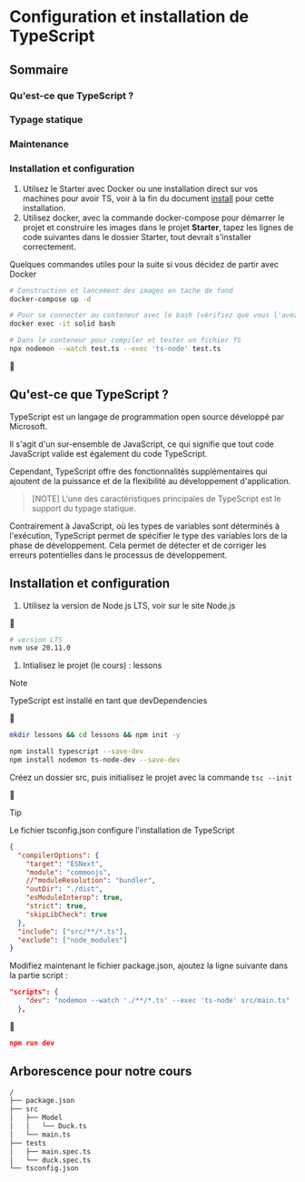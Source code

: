 # Configuration et installation de TypeScript 

## Sommaire

### Qu'est-ce que TypeScript ?
### Typage statique
### Maintenance

### Installation et configuration

1. Utilsez le Starter avec Docker ou une installation direct sur vos machines pour avoir TS, voir à la fin du document [install](#installation-et-configuration) pour cette installation.
2. Utilisez docker, avec la commande docker-compose pour démarrer le projet et construire les images dans le projet **Starter**, tapez les lignes de code suivantes dans le dossier Starter, tout devrait s'installer correctement. 

Quelques commandes utiles pour la suite si vous décidez de partir avec Docker

```bash
# Construction et lancement des images en tache de fond
docker-compose up -d 

# Pour se connecter au conteneur avec le bash (vérifiez que vous l'avez une fois dans votre conteneur echo $SHELL)
docker exec -it solid bash

# Dans le conteneur pour compiler et tester un fichier TS 
npx nodemon --watch test.ts --exec 'ts-node' test.ts
```

:rocket:

## Qu'est-ce que TypeScript ?

TypeScript est un langage de programmation open source développé par Microsoft. 

Il s'agit d'un sur-ensemble de JavaScript, ce qui signifie que tout code JavaScript valide est également du code TypeScript. 

Cependant, TypeScript offre des fonctionnalités supplémentaires qui ajoutent de la puissance et de la flexibilité au développement d'application.

>[NOTE]
>L'une des caractéristiques principales de TypeScript est le support du typage statique. 

Contrairement à JavaScript, où les types de variables sont déterminés à l'exécution, TypeScript permet de spécifier le type des variables lors de la phase de développement. Cela permet de détecter et de corriger les erreurs potentielles dans le processus de développement.


## Installation et configuration

1. Utilisez la version de Node.js LTS, voir sur le site Node.js

:shell:

```bash
# version LTS
nvm use 20.11.0
```

1. Intialisez le projet (le cours) : lessons

>[!NOTE]
>TypeScript est installé en tant que devDependencies
   
:shell:

```bash
mkdir lessons && cd lessons && npm init -y 

npm install typescript --save-dev
npm install nodemon ts-node-dev --save-dev
```  

Créez un dossier src, puis initialisez le projet avec la commande `tsc --init`

:rocket:

> [!TIP]
> Le fichier tsconfig.json configure l'installation de TypeScript

```json
{
  "compilerOptions": {
    "target": "ESNext",                                  
    "module": "commonjs",                                 
    //"moduleResolution": "bundler",                    
    "outDir": "./dist",                                  
    "esModuleInterop": true,                             
    "strict": true,                                      
    "skipLibCheck": true                                
  },
  "include": ["src/**/*.ts"],
  "exclude": ["node_modules"]
}
```

Modifiez maintenant le fichier package.json, ajoutez la ligne suivante dans la partie script :

```json
"scripts": {
    "dev": "nodemon --watch './**/*.ts' --exec 'ts-node' src/main.ts"
  },
```

:shell:

```json
npm run dev
```

## Arborescence pour notre cours 

```txt
/
├── package.json
├── src
│   ├── Model
│   │   └── Duck.ts
│   └── main.ts
├── tests
│   ├── main.spec.ts
│   └── duck.spec.ts
└── tsconfig.json
```

